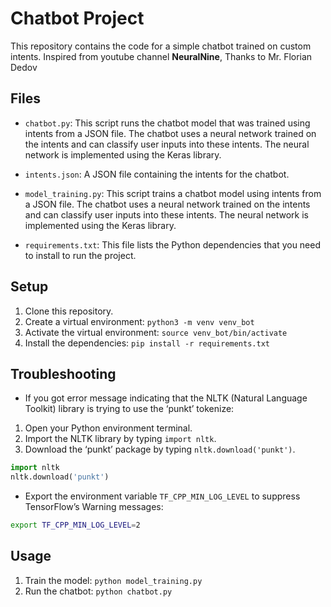 # Chatbot Project

This repository contains the code for a simple chatbot trained on custom intents.
Inspired from youtube channel **NeuralNine**, Thanks to Mr. Florian Dedov

## Files

- `chatbot.py`: This script runs the chatbot model that was trained using intents from a JSON file. The chatbot uses a neural network trained on the intents and can classify user inputs into these intents. The neural network is implemented using the Keras library.

- `intents.json`: A JSON file containing the intents for the chatbot.

- `model_training.py`: This script trains a chatbot model using intents from a JSON file. The chatbot uses a neural network trained on the intents and can classify user inputs into these intents. The neural network is implemented using the Keras library.

- `requirements.txt`: This file lists the Python dependencies that you need to install to run the project.

## Setup

1. Clone this repository.
2. Create a virtual environment: `python3 -m venv venv_bot`
3. Activate the virtual environment: `source venv_bot/bin/activate`
4. Install the dependencies: `pip install -r requirements.txt`

## Troubleshooting

- If you got error message indicating that the NLTK (Natural Language Toolkit) library is trying to use the ‘punkt’ tokenize:

1. Open your Python environment terminal.
2. Import the NLTK library by typing `import nltk`.
3. Download the ‘punkt’ package by typing `nltk.download('punkt')`.

```python
import nltk
nltk.download('punkt')
```

- Export the environment variable `TF_CPP_MIN_LOG_LEVEL` to suppress TensorFlow’s Warning messages:

```bash
export TF_CPP_MIN_LOG_LEVEL=2
```

## Usage

1. Train the model: `python model_training.py`
2. Run the chatbot: `python chatbot.py`
